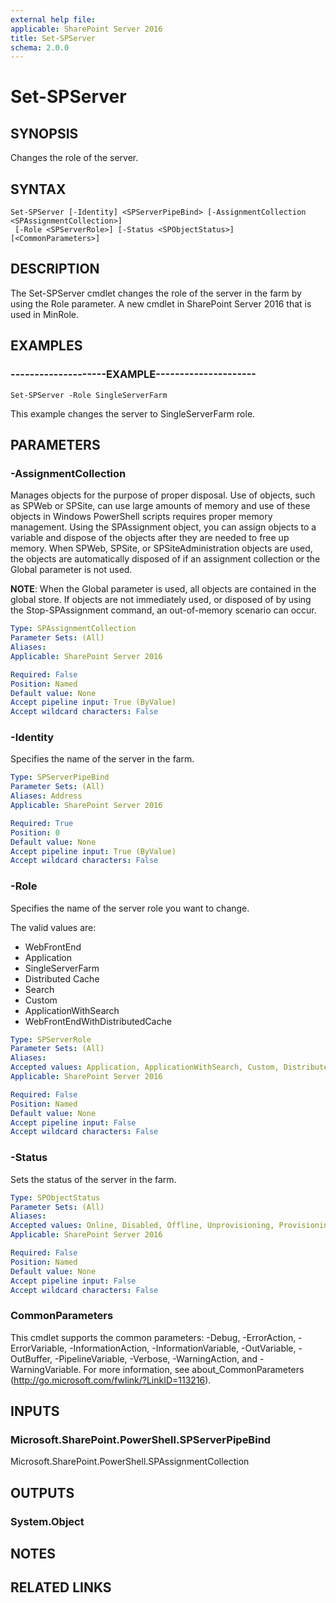 ```yaml
---
external help file: 
applicable: SharePoint Server 2016
title: Set-SPServer
schema: 2.0.0
---
```


# Set-SPServer

## SYNOPSIS
Changes the role of the server.


## SYNTAX

```
Set-SPServer [-Identity] <SPServerPipeBind> [-AssignmentCollection <SPAssignmentCollection>]
 [-Role <SPServerRole>] [-Status <SPObjectStatus>] [<CommonParameters>]
```

## DESCRIPTION
The Set-SPServer cmdlet changes the role of the server in the farm by using the Role parameter. A new cmdlet in SharePoint Server 2016 that is used in MinRole.


## EXAMPLES

### --------------------EXAMPLE---------------------
```
Set-SPServer -Role SingleServerFarm
```

This example changes the server to SingleServerFarm role.


## PARAMETERS

### -AssignmentCollection
Manages objects for the purpose of proper disposal. Use of objects, such as SPWeb or SPSite, can use large amounts of memory and use of these objects in Windows PowerShell scripts requires proper memory management. Using the SPAssignment object, you can assign objects to a variable and dispose of the objects after they are needed to free up memory. When SPWeb, SPSite, or SPSiteAdministration objects are used, the objects are automatically disposed of if an assignment collection or the Global parameter is not used. 

**NOTE**: When the Global parameter is used, all objects are contained in the global store. If objects are not immediately used, or disposed of by using the Stop-SPAssignment command, an out-of-memory scenario can occur.                 

```yaml
Type: SPAssignmentCollection
Parameter Sets: (All)
Aliases: 
Applicable: SharePoint Server 2016

Required: False
Position: Named
Default value: None
Accept pipeline input: True (ByValue)
Accept wildcard characters: False
```

### -Identity
Specifies the name of the server in the farm.

```yaml
Type: SPServerPipeBind
Parameter Sets: (All)
Aliases: Address
Applicable: SharePoint Server 2016

Required: True
Position: 0
Default value: None
Accept pipeline input: True (ByValue)
Accept wildcard characters: False
```

### -Role
Specifies the name of the server role you want to change. 

The valid values are:

* WebFrontEnd
* Application
* SingleServerFarm
* Distributed Cache
* Search
* Custom
* ApplicationWithSearch
* WebFrontEndWithDistributedCache


```yaml
Type: SPServerRole
Parameter Sets: (All)
Aliases: 
Accepted values: Application, ApplicationWithSearch, Custom, DistributedCache, Search, SingleServerFarm, WebFrontEnd, WebFrontEndWithDistributedCache
Applicable: SharePoint Server 2016

Required: False
Position: Named
Default value: None
Accept pipeline input: False
Accept wildcard characters: False
```

### -Status
Sets the status of the server in the farm.

```yaml
Type: SPObjectStatus
Parameter Sets: (All)
Aliases: 
Accepted values: Online, Disabled, Offline, Unprovisioning, Provisioning, Upgrading, Patching
Applicable: SharePoint Server 2016

Required: False
Position: Named
Default value: None
Accept pipeline input: False
Accept wildcard characters: False
```

### CommonParameters
This cmdlet supports the common parameters: -Debug, -ErrorAction, -ErrorVariable, -InformationAction, -InformationVariable, -OutVariable, -OutBuffer, -PipelineVariable, -Verbose, -WarningAction, and -WarningVariable. For more information, see about_CommonParameters (http://go.microsoft.com/fwlink/?LinkID=113216).

## INPUTS

### Microsoft.SharePoint.PowerShell.SPServerPipeBind
Microsoft.SharePoint.PowerShell.SPAssignmentCollection

## OUTPUTS

### System.Object

## NOTES

## RELATED LINKS
